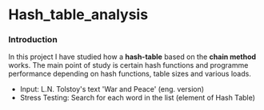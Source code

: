 # Hash_table_analysis

### Introduction
In this project I have studied how a __hash-table__ based on the __chain method__ works. 
The main point of study is certain hash functions and programme performance depending on hash functions, table sizes and various loads.
- Input: L.N. Tolstoy's text 'War and Peace' (eng. version)
- Stress Testing: Search for each word in the list (element of Hash Table)
